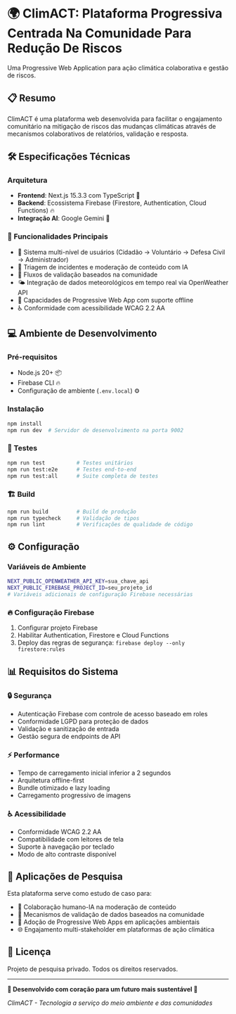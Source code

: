 # 🌍 ClimACT: Plataforma Progressiva Centrada Na Comunidade Para Redução De Riscos

Uma Progressive Web Application para ação climática colaborativa e gestão de riscos.

## 📋 Resumo

ClimACT é uma plataforma web desenvolvida para facilitar o engajamento comunitário na mitigação de riscos das mudanças climáticas através de mecanismos colaborativos de relatórios, validação e resposta.

## 🛠️ Especificações Técnicas

### Arquitetura
- **Frontend**: Next.js 15.3.3 com TypeScript 🔷
- **Backend**: Ecossistema Firebase (Firestore, Authentication, Cloud Functions) 🔥
- **Integração AI**: Google Gemini 🤖

### 🚀 Funcionalidades Principais
- 👥 Sistema multi-nível de usuários (Cidadão → Voluntário → Defesa Civil → Administrador)
- 🧠 Triagem de incidentes e moderação de conteúdo com IA
- 🤝 Fluxos de validação baseados na comunidade
- 🌤️ Integração de dados meteorológicos em tempo real via OpenWeather API
- 📱 Capacidades de Progressive Web App com suporte offline
- ♿ Conformidade com acessibilidade WCAG 2.2 AA

## 💻 Ambiente de Desenvolvimento

### Pré-requisitos
- Node.js 20+ 📦
- Firebase CLI 🔥
- Configuração de ambiente (`.env.local`) ⚙️

### Instalação
```bash
npm install
npm run dev  # Servidor de desenvolvimento na porta 9002
```

### 🧪 Testes
```bash
npm run test          # Testes unitários
npm run test:e2e      # Testes end-to-end
npm run test:all      # Suite completa de testes
```

### 🏗️ Build
```bash
npm run build         # Build de produção
npm run typecheck     # Validação de tipos
npm run lint          # Verificações de qualidade de código
```

## ⚙️ Configuração

### Variáveis de Ambiente
```bash
NEXT_PUBLIC_OPENWEATHER_API_KEY=sua_chave_api
NEXT_PUBLIC_FIREBASE_PROJECT_ID=seu_projeto_id
# Variáveis adicionais de configuração Firebase necessárias
```

### 🔥 Configuração Firebase
1. Configurar projeto Firebase
2. Habilitar Authentication, Firestore e Cloud Functions
3. Deploy das regras de segurança: `firebase deploy --only firestore:rules`

## 📊 Requisitos do Sistema

### 🔒 Segurança
- Autenticação Firebase com controle de acesso baseado em roles
- Conformidade LGPD para proteção de dados
- Validação e sanitização de entrada
- Gestão segura de endpoints de API

### ⚡ Performance
- Tempo de carregamento inicial inferior a 2 segundos
- Arquitetura offline-first
- Bundle otimizado e lazy loading
- Carregamento progressivo de imagens

### ♿ Acessibilidade
- Conformidade WCAG 2.2 AA
- Compatibilidade com leitores de tela
- Suporte à navegação por teclado
- Modo de alto contraste disponível

## 🔬 Aplicações de Pesquisa

Esta plataforma serve como estudo de caso para:
- 🤖 Colaboração humano-IA na moderação de conteúdo
- 🤝 Mecanismos de validação de dados baseados na comunidade
- 📱 Adoção de Progressive Web Apps em aplicações ambientais
- 🌐 Engajamento multi-stakeholder em plataformas de ação climática

## 📄 Licença

Projeto de pesquisa privado. Todos os direitos reservados.

---

**💚 Desenvolvido com coração para um futuro mais sustentável 🌱**

*ClimACT - Tecnologia a serviço do meio ambiente e das comunidades*